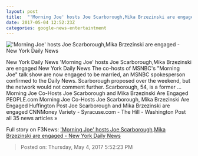 ```yaml
---
layout: post
title:  "'Morning Joe' hosts Joe Scarborough,Mika Brzezinski are engaged - New York Daily News"
date: 2017-05-04 12:52:23Z
categories: google-news-entertaintment
---
```


!['Morning Joe' hosts Joe Scarborough,Mika Brzezinski are engaged - New York Daily News](http://assets.nydailynews.com/polopoly_fs/1.3136309.1493901321!/img/httpImage/image.jpg_gen/derivatives/landscape_1200/548039211tl00119-101st-annu.jpg)

New York Daily News 'Morning Joe' hosts Joe Scarborough,Mika Brzezinski are engaged New York Daily News The co-hosts of MSNBC's "Morning Joe" talk show are now engaged to be married, an MSNBC spokesperson confirmed to the Daily News. Scarborough proposed over the weekend, but the network would not comment further. Scarborough, 54, is a former ... Morning Joe Co-Hosts Joe Scarborough and Mika Brzezinski Are Engaged PEOPLE.com Morning Joe Co-Hosts Joe Scarborough, Mika Brzezinski Are Engaged Huffington Post Joe Scarborough and Mika Brzezinski are engaged CNNMoney Variety - Syracuse.com - The Hill - Washington Post all 35 news articles »


Full story on F3News: ['Morning Joe' hosts Joe Scarborough,Mika Brzezinski are engaged - New York Daily News](http://www.f3nws.com/n/JyrQzE)

> Posted on: Thursday, May 4, 2017 5:52:23 PM

